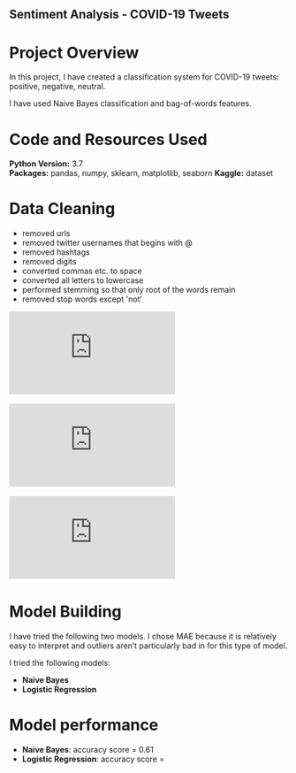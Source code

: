 ## Sentiment Analysis - COVID-19 Tweets

# Project Overview
In this project, I have created a classification system for COVID-19 tweets: positive, negative, neutral.

I have used Naive Bayes classification and bag-of-words features.

# Code and Resources Used 
**Python Version:** 3.7  
**Packages:** pandas, numpy, sklearn, matplotlib, seaborn
**Kaggle:** dataset

# Data Cleaning

* removed urls
* removed twitter usernames that begins with @
* removed hashtags
* removed digits
* converted commas etc. to space
* converted all letters to lowercase
* performed stemming so that only root of the words remain
* removed stop words except 'not'

![alt text](https://github.com/RichaShama/Sentiment-Analysis/blob/main/Word_cloud_All.pdf "Word Cloud of COVID-19 tweets")

![alt text](https://github.com/RichaShama/Sentiment-Analysis/blob/main/word_counts_training_set.pdf "Number of COVID-19 tweets in training dataset")

![alt text](https://github.com/RichaShama/Sentiment-Analysis/blob/main/word_counts_test_set.pdf "Number of COVID-19 tweets in test dataset")



# Model Building 

I have tried the following two models. I chose MAE because it is relatively easy to interpret and outliers aren’t particularly bad in for this type of model.   

I tried the following models:
*	**Naive Bayes**
*	**Logistic Regression** 

# Model performance
*	**Naive Bayes**: accuracy score = 0.61
*	**Logistic Regression**: accuracy score = 



